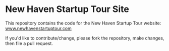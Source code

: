 New Haven Startup Tour Site
===========================

This repository contains the code for the New Haven Startup Tour website: www.newhavenstartuptour.com

If you'd like to contribute/change, please fork the repository, make changes, then file a pull request.

